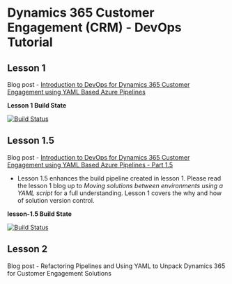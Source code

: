 # Dynamics 365 Customer Engagement (CRM) - DevOps Tutorial

## Lesson 1
Blog post - [Introduction to DevOps for Dynamics 365 Customer Engagement using YAML Based Azure Pipelines](https://blogs.msdn.microsoft.com/crminthefield/2019/02/27/introduction-to-devops-for-dynamics-365-customer-engagement-using-yaml-based-azure-pipelines/)


**Lesson 1 Build State**

[![Build Status](https://sudosandwich.visualstudio.com/D365-CE-DevOps-Tutorial/_apis/build/status/D365-CE-DevOps-Tutorial?branchName=master)](https://sudosandwich.visualstudio.com/D365-CE-DevOps-Tutorial/_build/latest?definitionId=7&branchName=master)

## Lesson 1.5
Blog post - [Introduction to DevOps for Dynamics 365 Customer Engagement using YAML Based Azure Pipelines - Part 1.5](https://community.dynamics.com/crm/b/crminthefield/archive/2019/05/09/introduction-to-devops-for-dynamics-365-customer-engagement-using-yaml-based-azure-pipelines-part-1-5)
* Lesson 1.5 enhances the build pipeline created in lesson 1. Please read the lesson 1 blog up to *Moving solutions between environments using a YAML script* for a full understanding. Lesson 1 covers the why and how of solution version control.

**lesson-1.5 Build State** 

[![Build Status](https://dev.azure.com/dyn-365-ce-devops-tutorial/DevOps%20for%20Dynamics%20365%20CE/_apis/build/status/microsoft-d365-ce-pfe-devops.D365-CE-DevOps-Tutorial?branchName=lesson-1.5)](https://dev.azure.com/dyn-365-ce-devops-tutorial/DevOps%20for%20Dynamics%20365%20CE/_build/latest?definitionId=1?branchName=lesson-1.5)

## Lesson 2
Blog post - Refactoring Pipelines and Using YAML to Unpack Dynamics 365 for Customer Engagement Solutions
